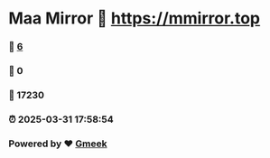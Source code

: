 # Maa Mirror :link: https://mmirror.top 
### :page_facing_up: [6](https://mmirror.top/tag.html) 
### :speech_balloon: 0 
### :hibiscus: 17230 
### :alarm_clock: 2025-03-31 17:58:54 
### Powered by :heart: [Gmeek](https://github.com/Meekdai/Gmeek)
